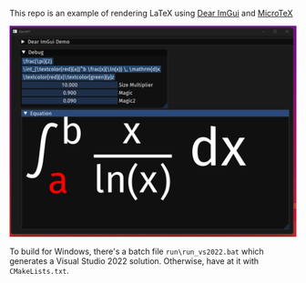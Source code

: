 This repo is an example of rendering LaTeX using [Dear ImGui](https://github.com/ocornut/imgui) and [MicroTeX](https://github.com/NanoMichael/MicroTeX)

![screenshot](assets/screenshot.png)

To build for Windows, there's a batch file `run\run_vs2022.bat` which generates a Visual Studio 2022 solution. Otherwise, have at it with `CMakeLists.txt`.


